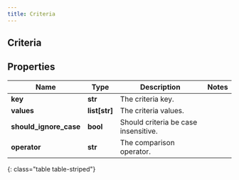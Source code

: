```yaml
---
title: Criteria
---
```

## Criteria

## Properties

|Name | Type | Description | Notes|
|------------ | ------------- | ------------- | -------------|
| **key** | **str** | The criteria key. | |
| **values** | **list[str]** | The criteria values. | |
| **should_ignore_case** | **bool** | Should criteria be case insensitive. | |
| **operator** | **str** | The comparison operator. | |
{: class="table table-striped"}


